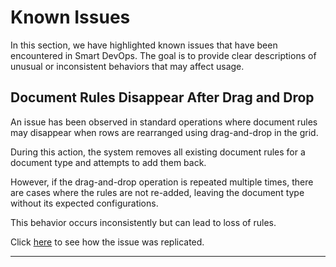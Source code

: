 # Known Issues

In this section, we have highlighted known issues that have been encountered in Smart DevOps. The goal is to provide clear descriptions of unusual or inconsistent behaviors that may affect usage. 

## Document Rules Disappear After Drag and Drop

An issue has been observed in standard operations where document rules may disappear when rows are rearranged using drag-and-drop in the grid.

During this action, the system removes all existing document rules for a document type and attempts to add them back. 

However, if the drag-and-drop operation is repeated multiple times, there are cases where the rules are not re-added, leaving the document type without its expected configurations.

 This behavior occurs inconsistently but can lead to loss of rules. 

  Click [here](./assets/DOC_RULE_BUG.pdf) to see how the issue was replicated.

 ---

<br><br> 